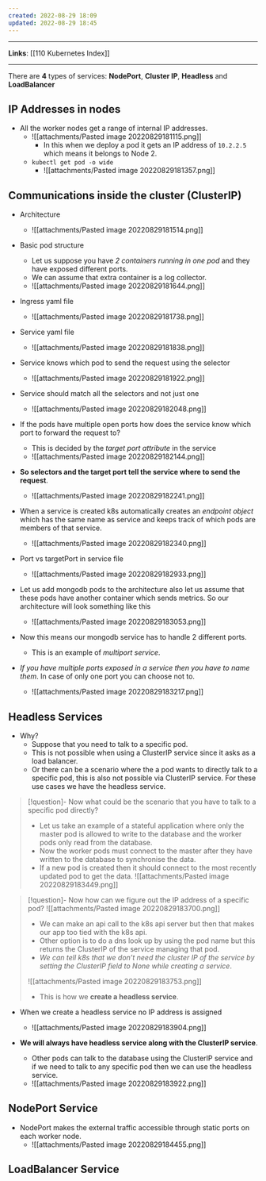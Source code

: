 ```yaml
---
created: 2022-08-29 18:09
updated: 2022-08-29 18:45
---
```

---
**Links**: [[110 Kubernetes Index]]

---
There are **4** types of services: **NodePort**, **Cluster IP**, **Headless** and **LoadBalancer**

## IP Addresses in nodes
- All the worker nodes get a range of internal IP addresses.
	- ![[attachments/Pasted image 20220829181115.png]]
		- In this when we deploy a pod it gets an IP address of `10.2.2.5` which means it belongs to Node 2.
	- `kubectl get pod -o wide`
		- ![[attachments/Pasted image 20220829181357.png]]

## Communications inside the cluster (ClusterIP)
- Architecture
	- ![[attachments/Pasted image 20220829181514.png]]

- Basic pod structure
	- Let us suppose you have *2 containers running in one pod* and they have exposed different ports. 
	- We can assume that extra container is a log collector.
	- ![[attachments/Pasted image 20220829181644.png]]
- Ingress yaml file
	- ![[attachments/Pasted image 20220829181738.png]]
- Service yaml file
	- ![[attachments/Pasted image 20220829181838.png]]
- Service knows which pod to send the request using the selector
	- ![[attachments/Pasted image 20220829181922.png]]
- Service should match all the selectors and not just one
	- ![[attachments/Pasted image 20220829182048.png]]
- If the pods have multiple open ports how does the service know which port to forward the request to?
	- This is decided by the *target port attribute* in the service
	- ![[attachments/Pasted image 20220829182144.png]]
- **So selectors and the target port tell the service where to send the request**.
	- ![[attachments/Pasted image 20220829182241.png]]
- When a service is created k8s automatically creates an *endpoint object* which has the same name as service and keeps track of which pods are members of that service.
	- ![[attachments/Pasted image 20220829182340.png]]
- Port vs targetPort in service file
	- ![[attachments/Pasted image 20220829182933.png]] 

- Let us add mongodb pods to the architecture also let us assume that these pods have another container which sends metrics. So our architecture will look something like this
	- ![[attachments/Pasted image 20220829183053.png]]
- Now this means our mongodb service has to handle 2 different ports. 
	- This is an example of *multiport service*.
- *If you have multiple ports exposed in a service then you have to name them*. In case of only one port you can choose not to.
	- ![[attachments/Pasted image 20220829183217.png]]

## Headless Services
- Why?
	- Suppose that you need to talk to a specific pod. 
	- This is not possible when using a ClusterIP service since it asks as a load balancer. 
	- Or there can be a scenario where the a pod wants to directly talk to a specific pod, this is also not possible via ClusterIP service. For these use cases we have the headless service.

> [!question]- Now what could be the scenario that you have to talk to a specific pod directly?
> - Let us take an example of a stateful application where only the master pod is allowed to write to the database and the worker pods only read from the database.
> - Now the worker pods must connect to the master after they have written to the database to synchronise the data.
> - If a new pod is created then it should connect to the most recently updated pod to get the data.
> ![[attachments/Pasted image 20220829183449.png]]

> [!question]- Now how can we figure out the IP address of a specific pod?
> ![[attachments/Pasted image 20220829183700.png]]
> - We can make an api call to the k8s api server but then that makes our app too tied with the k8s api.
> - Other option is to do a dns look up by using the pod name but this returns the ClusterIP of the service managing that pod.
> - *We can tell k8s that we don’t need the cluster IP of the service by setting the ClusterIP field to None while creating a service*.
> 
> ![[attachments/Pasted image 20220829183753.png]]
> - This is how we **create a headless service**.

- When we create a headless service no IP address is assigned
	- ![[attachments/Pasted image 20220829183904.png]]

- **We will always have headless service along with the ClusterIP service**.
	- Other pods can talk to the database using the ClusterIP service and if we need to talk to any specific pod then we can use the headless service.
	- ![[attachments/Pasted image 20220829183922.png]]

## NodePort Service
- NodePort makes the external traffic accessible through static ports on each worker node.
	- ![[attachments/Pasted image 20220829184455.png]]
	
## LoadBalancer Service